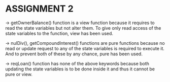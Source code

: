 # ASSIGNMENT 2

-> getOwnerBalance() function is a view function because it requires to read the state variables but not alter them. To give only read access of the state variables to the function, view has been used.

-> nulDiv(), getCompoundInterest() functions are pure functions because no read or update request to any of the state variables is required to execute it. And to prevent both of these by any chance, pure has been used.

-> reqLoan() function has none of the above keywords because both updating the state variables is to be done inside it and thus it cannot be pure or view.



